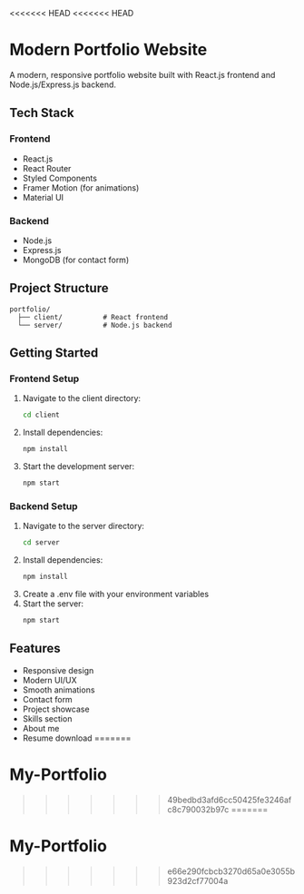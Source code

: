 <<<<<<< HEAD
<<<<<<< HEAD
# Modern Portfolio Website

A modern, responsive portfolio website built with React.js frontend and Node.js/Express.js backend.

## Tech Stack

### Frontend
- React.js
- React Router
- Styled Components
- Framer Motion (for animations)
- Material UI

### Backend
- Node.js
- Express.js
- MongoDB (for contact form)

## Project Structure
```
portfolio/
  ├── client/          # React frontend
  └── server/          # Node.js backend
```

## Getting Started

### Frontend Setup
1. Navigate to the client directory:
   ```bash
   cd client
   ```
2. Install dependencies:
   ```bash
   npm install
   ```
3. Start the development server:
   ```bash
   npm start
   ```

### Backend Setup
1. Navigate to the server directory:
   ```bash
   cd server
   ```
2. Install dependencies:
   ```bash
   npm install
   ```
3. Create a .env file with your environment variables
4. Start the server:
   ```bash
   npm start
   ```

## Features
- Responsive design
- Modern UI/UX
- Smooth animations
- Contact form
- Project showcase
- Skills section
- About me
- Resume download 
=======
# My-Portfolio
>>>>>>> 49bedbd3afd6cc50425fe3246afc8c790032b97c
=======
# My-Portfolio
>>>>>>> e66e290fcbcb3270d65a0e3055b923d2cf77004a
